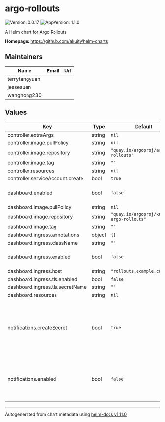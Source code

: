 # argo-rollouts

![Version: 0.0.17](https://img.shields.io/badge/Version-0.0.17-informational?style=flat-square) ![AppVersion: 1.1.0](https://img.shields.io/badge/AppVersion-1.1.0-informational?style=flat-square)

A Helm chart for Argo Rollouts

**Homepage:** <https://github.com/akuity/helm-charts>

## Maintainers

| Name | Email | Url |
| ---- | ------ | --- |
| terrytangyuan |  |  |
| jessesuen |  |  |
| wanghong230 |  |  |

## Values

| Key | Type | Default | Description |
|-----|------|---------|-------------|
| controller.extraArgs | string | `nil` |  |
| controller.image.pullPolicy | string | `nil` |  |
| controller.image.repository | string | `"quay.io/argoproj/argo-rollouts"` |  |
| controller.image.tag | string | `""` |  |
| controller.resources | string | `nil` |  |
| controller.serviceAccount.create | bool | `true` |  |
| dashboard.enabled | bool | `false` | Enables the rollout dashboard |
| dashboard.image.pullPolicy | string | `nil` |  |
| dashboard.image.repository | string | `"quay.io/argoproj/kubectl-argo-rollouts"` |  |
| dashboard.image.tag | string | `""` |  |
| dashboard.ingress.annotations | object | `{}` |  |
| dashboard.ingress.className | string | `""` |  |
| dashboard.ingress.enabled | bool | `false` | Enable creation of Ingress object |
| dashboard.ingress.host | string | `"rollouts.example.com"` |  |
| dashboard.ingress.tls.enabled | bool | `false` |  |
| dashboard.ingress.tls.secretName | string | `""` |  |
| dashboard.resources | string | `nil` |  |
| notifications.createSecret | bool | `true` | Creates the notification Secret. Disable this if you create the secret in another way (e.g. SealedSecret) |
| notifications.enabled | bool | `false` | Includes the notifications ConfigMap with predefined notification templates |

----------------------------------------------
Autogenerated from chart metadata using [helm-docs v1.11.0](https://github.com/norwoodj/helm-docs/releases/v1.11.0)
